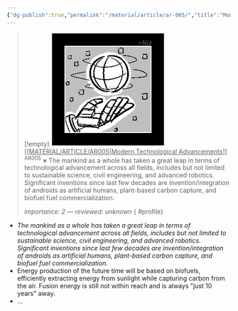 ```yaml
---
{"dg-publish":true,"permalink":"/material/article/ar-005/","title":"Modern Technological Advancements","tags":["-article"]}
---
```


>[!empty]
> ![RESOURCE/ASSET/ICON/AR005.png|icon](/img/user/RESOURCE/ASSET/ICON/AR005.png) <u class="title">[[MATERIAL/ARTICLE/AR005\|Modern Technological Advancements]]</u> <sup class="title">AR005</sup> <b class="title">×</b>
> The mankind as a whole has taken a great leap in terms of technological advancement across all fields, includes but not limited to sustainable science, civil engineering, and advanced robotics. Significant inventions since last few decades are invention/integration of androids as artificial humans, plant-based carbon capture, and biofuel fuel commercialization.
> 
> <i class="small">importance: 2 — reviewed: unknown</i>
{ #profile}


- *The mankind as a whole has taken a great leap in terms of technological advancement across all fields, includes but not limited to sustainable science, civil engineering, and advanced robotics. Significant inventions since last few decades are invention/integration of androids as artificial humans, plant-based carbon capture, and biofuel fuel commercialization.*
- Energy production of the future time will be based on biofuels, efficiently extracting energy from sunlight while capturing carbon from the air. Fusion energy is still not within reach and is always "just 10 years" away.
- …
